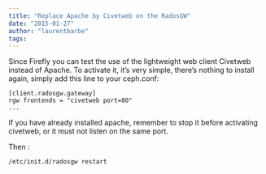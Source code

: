 ```yaml
---
title: "Replace Apache by Civetweb on the RadosGW"
date: "2015-01-27"
author: "laurentbarbe"
tags: 
---
```


Since Firefly you can test the use of the lightweight web client Civetweb instead of Apache. To activate it, it’s very simple, there’s nothing to install again, simply add this line to your ceph.conf:

```
[client.radosgw.gateway]
rgw frontends = "civetweb port=80"
...
```

If you have already installed apache, remember to stop it before activating civetweb, or it must not listen on the same port.

Then :

```
/etc/init.d/radosgw restart
```

